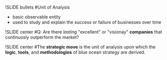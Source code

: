 !SLIDE bullets
#Unit of Analysis
* basic observable entity
* used to study and explain the success or failure of businesses over time

!SLIDE center
#Q: Are there _lasting_ "excellent" or "visionay" **companies** that continuosly outperform the market?

!SLIDE center
#The **strategic move** is the unit of analysis upon which the **logic**, **tools**, and **methodologies** of blue ocean strategy are derived.